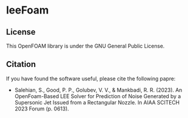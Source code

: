 # leeFoam

## License
This OpenFOAM library is under the GNU General Public License.

## Citation
If you have found the software useful, please cite the following papre:

* Salehian, S., Good, P. P., Golubev, V. V., & Mankbadi, R. R. (2023). An OpenFoam-Based LEE Solver for Prediction of Noise Generated by a Supersonic Jet Issued from a Rectangular Nozzle. In AIAA SCITECH 2023 Forum (p. 0613).
